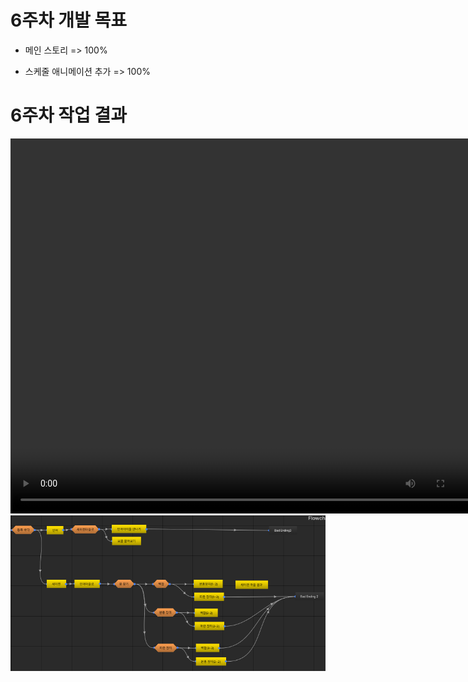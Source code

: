 # 6주차 개발 목표

* 메인 스토리 => 100%

* 스케줄 애니메이션 추가 => 100%


# 6주차 작업 결과

<video controls width="760" height="600">
  <source src="Regina_6주차_작업결과.mp4" type="video/mp4">
  Sorry, your browser doesn't support embedded videos.
</video>

<img src ="./img/6WStroy.PNG">
